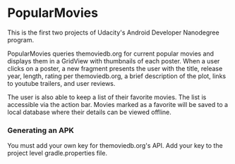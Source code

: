 # PopularMovies

This is the first two projects of Udacity's Android Developer Nanodegree program.

PopularMovies queries themoviedb.org for current popular movies and displays them
in a GridView with thumbnails of each poster. When a user clicks on a poster, a
new fragment presents the user with the title, release year, length, rating per
themoviedb.org, a brief description of the plot, links to youtube trailers, and
user reviews.

The user is also able to keep a list of their favorite movies. The list is
accessible via the action bar. Movies marked as a favorite will be saved to a 
local database where their details can be viewed offline.

### Generating an APK
You must add your own key for themoviedb.org's API. Add your key to the project
level gradle.properties file.

